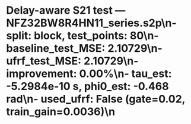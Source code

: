 # Delay-aware S21 test — NFZ32BW8R4HN11_series.s2p\n- split: block, test_points: 80\n- baseline_test_MSE: 2.10729\n- ufrf_test_MSE: 2.10729\n- improvement: 0.00%\n- tau_est: -5.2984e-10 s, phi0_est: -0.468 rad\n- used_ufrf: False (gate=0.02, train_gain=0.0036)\n